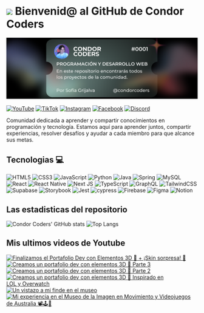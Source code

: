 # <img src="https://media.giphy.com/media/lGhBlBMIN2XsEteTN3/giphy.gif" width="100"/> Bienvenid@ al GitHub de Condor Coders

![Banner de Condor Coders](banner-github-condor-coders.png)

[![YouTube](https://img.shields.io/badge/YouTube-%23FF0000.svg?style=for-the-badge&logo=YouTube&logoColor=white)](https://www.youtube.com/@condorcoders)
[![TikTok](https://img.shields.io/badge/TikTok-%23000000.svg?style=for-the-badge&logo=TikTok&logoColor=white)](https://www.tiktok.com/@condorcoders)
[![Instagram](https://img.shields.io/badge/Instagram-%23E4405F.svg?style=for-the-badge&logo=Instagram&logoColor=white)](https://www.instagram.com/condorcoders/)
[![Facebook](https://img.shields.io/badge/Facebook-%231877F2.svg?style=for-the-badge&logo=Facebook&logoColor=white)](https://www.facebook.com/condorcoders/)
[![Discord](https://img.shields.io/badge/Discord-%235865F2.svg?style=for-the-badge&logo=discord&logoColor=white)](https://discord.gg/ah7zYsBU)

Comunidad dedicada a aprender y compartir conocimientos en programación y tecnología. Estamos aquí para aprender juntos, compartir experiencias, resolver desafíos y ayudar a cada miembro para que alcance sus metas.

## Tecnologias 💻
![HTML5](https://img.shields.io/badge/html5-%23E34F26.svg?style=for-the-badge&logo=html5&logoColor=white)
![CSS3](https://img.shields.io/badge/css3-%231572B6.svg?style=for-the-badge&logo=css3&logoColor=white)
![JavaScript](https://img.shields.io/badge/javascript-%23323330.svg?style=for-the-badge&logo=javascript&logoColor=%23F7DF1E)
![Python](https://img.shields.io/badge/python-3670A0?style=for-the-badge&logo=python&logoColor=ffdd54)
![Java](https://img.shields.io/badge/java-%23ED8B00.svg?style=for-the-badge&logo=openjdk&logoColor=white)
![Spring](https://img.shields.io/badge/spring-%236DB33F.svg?style=for-the-badge&logo=spring&logoColor=white)
![MySQL](https://img.shields.io/badge/mysql-%2300f.svg?style=for-the-badge&logo=mysql&logoColor=white)
<br/>
![React](https://img.shields.io/badge/react-%2320232a.svg?style=for-the-badge&logo=react&logoColor=%2361DAFB)
![React Native](https://img.shields.io/badge/react_native-%2320232a.svg?style=for-the-badge&logo=react&logoColor=%2361DAFB)
![Next JS](https://img.shields.io/badge/Next-black?style=for-the-badge&logo=next.js&logoColor=white)
![TypeScript](https://img.shields.io/badge/typescript-%23007ACC.svg?style=for-the-badge&logo=typescript&logoColor=white)
![GraphQL](https://img.shields.io/badge/-GraphQL-E10098?style=for-the-badge&logo=graphql&logoColor=white)
![TailwindCSS](https://img.shields.io/badge/tailwindcss-%2338B2AC.svg?style=for-the-badge&logo=tailwind-css&logoColor=white)
<br/>
![Supabase](https://img.shields.io/badge/Supabase-3ECF8E?style=for-the-badge&logo=supabase&logoColor=white)
![Storybook](https://img.shields.io/badge/-Storybook-FF4785?style=for-the-badge&logo=storybook&logoColor=white)
![Jest](https://img.shields.io/badge/-jest-%23C21325?style=for-the-badge&logo=jest&logoColor=white)
![cypress](https://img.shields.io/badge/-cypress-%23E5E5E5?style=for-the-badge&logo=cypress&logoColor=058a5e)
![Firebase](https://img.shields.io/badge/Firebase-039BE5?style=for-the-badge&logo=Firebase&logoColor=white)
![Figma](https://img.shields.io/badge/figma-%23F24E1E.svg?style=for-the-badge&logo=figma&logoColor=white)
![Notion](https://img.shields.io/badge/Notion-%23000000.svg?style=for-the-badge&logo=notion&logoColor=white)

## Las estadisticas del repositorio
![Condor Coders' GitHub stats](https://github-readme-stats.vercel.app/api?username=condorcoders&show_icons=true&theme=dark) ![Top Langs](https://github-readme-stats.vercel.app/api/top-langs/?username=condorcoders&layout=compact&theme=dark)

## Mis ultimos videos de Youtube
<!-- BEGIN YOUTUBE-CARDS -->
[![Finalizamos el Portafolio Dev con Elementos 3D 🎉 + ¡Skin sorpresa! 🚀](https://ytcards.demolab.com/?id=Lk5WOrJ4ALA&title=Finalizamos+el+Portafolio+Dev+con+Elementos+3D+%F0%9F%8E%89+%2B+%C2%A1Skin+sorpresa%21+%F0%9F%9A%80&lang=en&timestamp=1731599548&background_color=%230d1117&title_color=%23ffffff&stats_color=%23dedede&max_title_lines=1&width=250&border_radius=5 "Finalizamos el Portafolio Dev con Elementos 3D 🎉 + ¡Skin sorpresa! 🚀")](https://www.youtube.com/watch?v=Lk5WOrJ4ALA)
[![Creamos un portafolio dev con elementos 3D 🧊 Parte 3](https://ytcards.demolab.com/?id=uc4L0ejFELc&title=Creamos+un+portafolio+dev+con+elementos+3D+%F0%9F%A7%8A+Parte+3&lang=en&timestamp=1730949155&background_color=%230d1117&title_color=%23ffffff&stats_color=%23dedede&max_title_lines=1&width=250&border_radius=5 "Creamos un portafolio dev con elementos 3D 🧊 Parte 3")](https://www.youtube.com/watch?v=uc4L0ejFELc)
[![Creamos un portafolio dev con elementos 3D 🧊 Parte 2](https://ytcards.demolab.com/?id=E29iXWvb5BE&title=Creamos+un+portafolio+dev+con+elementos+3D+%F0%9F%A7%8A+Parte+2&lang=en&timestamp=1730145610&background_color=%230d1117&title_color=%23ffffff&stats_color=%23dedede&max_title_lines=1&width=250&border_radius=5 "Creamos un portafolio dev con elementos 3D 🧊 Parte 2")](https://www.youtube.com/watch?v=E29iXWvb5BE)
[![Creamos un portafolio dev con elementos 3D 🧊 Inspirado en LOL y Overwatch](https://ytcards.demolab.com/?id=Mv7nnR-x4dc&title=Creamos+un+portafolio+dev+con+elementos+3D+%F0%9F%A7%8A+Inspirado+en+LOL%C2%A0y%C2%A0Overwatch&lang=en&timestamp=1729812857&background_color=%230d1117&title_color=%23ffffff&stats_color=%23dedede&max_title_lines=1&width=250&border_radius=5 "Creamos un portafolio dev con elementos 3D 🧊 Inspirado en LOL y Overwatch")](https://www.youtube.com/watch?v=Mv7nnR-x4dc)
[![Un vistazo a mi finde en el museo](https://ytcards.demolab.com/?id=4uRXZdb5IXo&title=Un+vistazo+a+mi+finde+en+el+museo&lang=en&timestamp=1728940014&background_color=%230d1117&title_color=%23ffffff&stats_color=%23dedede&max_title_lines=1&width=250&border_radius=5 "Un vistazo a mi finde en el museo")](https://www.youtube.com/watch?v=4uRXZdb5IXo)
[![Mi experiencia en el Museo de la Imagen en Movimiento y Videojuegos de Australia 📽🕹🦘](https://ytcards.demolab.com/?id=zST3Z-1_4yE&title=Mi+experiencia+en+el+Museo+de+la+Imagen+en+Movimiento+y+Videojuegos+de+Australia+%F0%9F%93%BD%F0%9F%95%B9%F0%9F%A6%98&lang=en&timestamp=1728936669&background_color=%230d1117&title_color=%23ffffff&stats_color=%23dedede&max_title_lines=1&width=250&border_radius=5 "Mi experiencia en el Museo de la Imagen en Movimiento y Videojuegos de Australia 📽🕹🦘")](https://www.youtube.com/watch?v=zST3Z-1_4yE)
<!-- END YOUTUBE-CARDS -->
